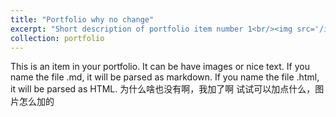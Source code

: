 ```yaml
---
title: "Portfolio why no change"
excerpt: "Short description of portfolio item number 1<br/><img src='/images/500x300.png'>"
collection: portfolio
---
```


This is an item in your portfolio. It can be have images or nice text. If you name the file .md, it will be parsed as markdown. If you name the file .html, it will be parsed as HTML. 
为什么啥也没有啊，我加了啊
试试可以加点什么，图片怎么加的